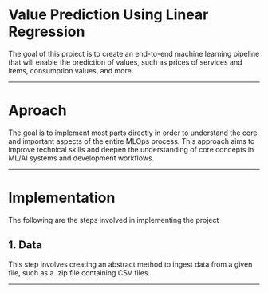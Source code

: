 # Value Prediction Using Linear Regression

The goal of this project is to create an end-to-end machine learning pipeline that will enable the prediction of values, such as prices of services and items, consumption values, and more.

---

# Aproach

The goal is to implement most parts directly in order to understand the core and important aspects of the entire MLOps process. This approach aims to improve technical skills and deepen the understanding of core concepts in ML/AI systems and development workflows.

---

# Implementation

The following are the steps involved in implementing the project

## 1. Data

This step involves creating an abstract method to ingest data from a given file, such as a .zip file containing CSV files.

---
